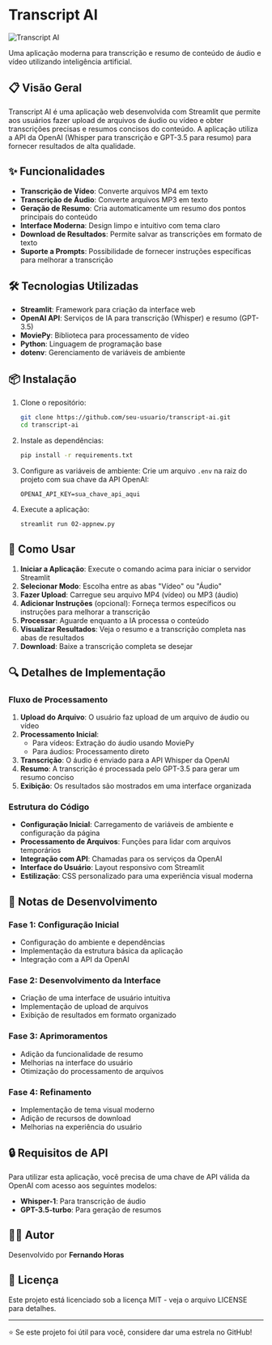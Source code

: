 # Transcript AI

![Transcript AI](https://img.shields.io/badge/Transcript-AI-4361ee?style=for-the-badge&logo=openai)

Uma aplicação moderna para transcrição e resumo de conteúdo de áudio e vídeo utilizando inteligência artificial.

## 📋 Visão Geral

Transcript AI é uma aplicação web desenvolvida com Streamlit que permite aos usuários fazer upload de arquivos de áudio ou vídeo e obter transcrições precisas e resumos concisos do conteúdo. A aplicação utiliza a API da OpenAI (Whisper para transcrição e GPT-3.5 para resumo) para fornecer resultados de alta qualidade.

## ✨ Funcionalidades

- **Transcrição de Vídeo**: Converte arquivos MP4 em texto
- **Transcrição de Áudio**: Converte arquivos MP3 em texto
- **Geração de Resumo**: Cria automaticamente um resumo dos pontos principais do conteúdo
- **Interface Moderna**: Design limpo e intuitivo com tema claro
- **Download de Resultados**: Permite salvar as transcrições em formato de texto
- **Suporte a Prompts**: Possibilidade de fornecer instruções específicas para melhorar a transcrição

## 🛠️ Tecnologias Utilizadas

- **Streamlit**: Framework para criação da interface web
- **OpenAI API**: Serviços de IA para transcrição (Whisper) e resumo (GPT-3.5)
- **MoviePy**: Biblioteca para processamento de vídeo
- **Python**: Linguagem de programação base
- **dotenv**: Gerenciamento de variáveis de ambiente

## 📦 Instalação

1. Clone o repositório:
   ```bash
   git clone https://github.com/seu-usuario/transcript-ai.git
   cd transcript-ai
   ```

2. Instale as dependências:
   ```bash
   pip install -r requirements.txt
   ```

3. Configure as variáveis de ambiente:
   Crie um arquivo `.env` na raiz do projeto com sua chave da API OpenAI:
   ```
   OPENAI_API_KEY=sua_chave_api_aqui
   ```

4. Execute a aplicação:
   ```bash
   streamlit run 02-appnew.py
   ```

## 🚀 Como Usar

1. **Iniciar a Aplicação**: Execute o comando acima para iniciar o servidor Streamlit
2. **Selecionar Modo**: Escolha entre as abas "Vídeo" ou "Áudio"
3. **Fazer Upload**: Carregue seu arquivo MP4 (vídeo) ou MP3 (áudio)
4. **Adicionar Instruções** (opcional): Forneça termos específicos ou instruções para melhorar a transcrição
5. **Processar**: Aguarde enquanto a IA processa o conteúdo
6. **Visualizar Resultados**: Veja o resumo e a transcrição completa nas abas de resultados
7. **Download**: Baixe a transcrição completa se desejar

## 🔍 Detalhes de Implementação

### Fluxo de Processamento

1. **Upload do Arquivo**: O usuário faz upload de um arquivo de áudio ou vídeo
2. **Processamento Inicial**:
   - Para vídeos: Extração do áudio usando MoviePy
   - Para áudios: Processamento direto
3. **Transcrição**: O áudio é enviado para a API Whisper da OpenAI
4. **Resumo**: A transcrição é processada pelo GPT-3.5 para gerar um resumo conciso
5. **Exibição**: Os resultados são mostrados em uma interface organizada

### Estrutura do Código

- **Configuração Inicial**: Carregamento de variáveis de ambiente e configuração da página
- **Processamento de Arquivos**: Funções para lidar com arquivos temporários
- **Integração com API**: Chamadas para os serviços da OpenAI
- **Interface do Usuário**: Layout responsivo com Streamlit
- **Estilização**: CSS personalizado para uma experiência visual moderna

## 📝 Notas de Desenvolvimento

### Fase 1: Configuração Inicial
- Configuração do ambiente e dependências
- Implementação da estrutura básica da aplicação
- Integração com a API da OpenAI

### Fase 2: Desenvolvimento da Interface
- Criação de uma interface de usuário intuitiva
- Implementação de upload de arquivos
- Exibição de resultados em formato organizado

### Fase 3: Aprimoramentos
- Adição da funcionalidade de resumo
- Melhorias na interface do usuário
- Otimização do processamento de arquivos

### Fase 4: Refinamento
- Implementação de tema visual moderno
- Adição de recursos de download
- Melhorias na experiência do usuário

## 🔒 Requisitos de API

Para utilizar esta aplicação, você precisa de uma chave de API válida da OpenAI com acesso aos seguintes modelos:
- **Whisper-1**: Para transcrição de áudio
- **GPT-3.5-turbo**: Para geração de resumos

## 👨‍💻 Autor

Desenvolvido por **Fernando Horas**

## 📄 Licença

Este projeto está licenciado sob a licença MIT - veja o arquivo LICENSE para detalhes.

---

⭐ Se este projeto foi útil para você, considere dar uma estrela no GitHub!